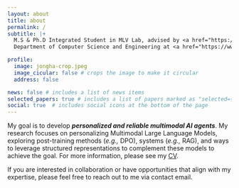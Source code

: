 ```yaml
---
layout: about
title: about
permalink: /
subtitle: |+
  M.S & Ph.D Integrated Student in MLV Lab, advised by <a href="https://scholar.google.com/citations?hl=en&user=LfBoJt8AAAAJ&view_op=list_works&sortby=pubdate">Prof. Hyunwoo J. Kim</a>.<br><br>
  Department of Computer Science and Engineering at <a href="https://www.korea.edu/sites/en/index.do">Korea University</a>, Seoul, Republic of Korea.

profile:
  image: jongha-crop.jpeg
  image_cicular: false # crops the image to make it circular
  address: false

news: false # includes a list of news items
selected_papers: true # includes a list of papers marked as "selected={true}"
social: true  # includes social icons at the bottom of the page
---
```

My goal is to develop <b><i>personalized and reliable multimodal AI agents</i></b>. 
My research focuses on personalizing Multimodal Large Language Models, exploring post-training methods (<i>e.g.,</i> DPO), systems (<i>e.g.,</i> RAG), and ways to leverage structured representations to complement these models to achieve the goal.
For more information, please see my <a href="assets/pdf/jonghakim_CV.pdf">CV</a>.

If you are interested in collaboration or have opportunities that align with my expertise, please feel free to reach out to me via contact email.